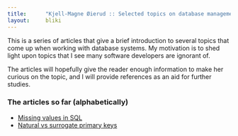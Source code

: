 ```yaml
---
title:      "Kjell-Magne Øierud :: Selected topics on database management systems"
layout:     bliki
---
```


This is a series of articles that give a brief introduction to several
topics that come up when working with database systems. My motivation
is to shed light upon topics that I see many software developers are
ignorant of.

The articles will hopefully give the reader enough information to make
her curious on the topic, and I will provide references as an aid for
further studies.

### The articles so far (alphabetically)

- <a href="MissingValuesInSQL.html">Missing values in SQL</a>
- <a href="NaturalVsSurrogatePrimaryKeys.html">Natural vs surrogate primary keys</a>
